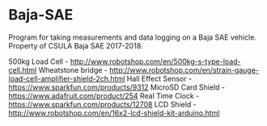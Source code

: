 # Baja-SAE
Program for taking measurements and data logging on a Baja SAE vehicle. Property of CSULA Baja SAE 2017-2018.

 500kg Load Cell - http://www.robotshop.com/en/500kg-s-type-load-cell.html
 Wheatstone bridge - http://www.robotshop.com/en/strain-gauge-load-cell-amplifier-shield-2ch.html
 Hall Effect Sensor - https://www.sparkfun.com/products/9312
 MicroSD Card Shield - https://www.adafruit.com/product/254
 Real Time Clock - https://www.sparkfun.com/products/12708
 LCD Shield - http://www.robotshop.com/en/16x2-lcd-shield-kit-arduino.html

